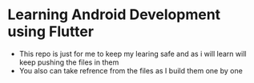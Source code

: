 # Learning Android Development using Flutter
- This repo is just for me to keep my learing safe and as i will learn will keep pushing the files in them
- You also can take refrence from the files as I build them one by one

